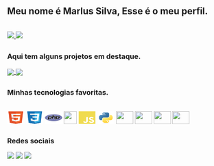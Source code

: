 ## Meu nome é Marlus Silva, Esse é o meu perfil.
<br>
<!-- GitHub status -->


<div>
  <a href="https://github.com/MarlusCSilva">
    <img height="200em" src="https://github-readme-stats.vercel.app/api?username=MarlusCSilva&theme=neon&show_icons=true" />
    </a>
  <a href="https://github.com/MarlusCSilva">
    <img height="190em" src="https://github-readme-stats.vercel.app/api/top-langs/?username=MarlusCSilva&theme=neon&show_icons=true&layout=compact"> 
  </a>
</div> 

##
<!-- Projetos em destaque -->
### Aqui tem alguns projetos em destaque.
<div>
  <a href="https://github.com/MarlusCSilva/PWII">
    <img align="center" src="https://github-readme-stats.vercel.app/api/pin/?username=MarlusCSilva&repo=PWII&theme=neon&show_icons=true"/>
  </a>
   <a href="https://github.com/MarlusCSilva/PWB1">
    <img align="center" src="https://github-readme-stats.vercel.app/api/pin/?username=MarlusCSilva&repo=PWB1&theme=neon&show_icons=true"/>
  </a>

  
</div>

  ##

 
<!-- Tecnologia mais ultilizadas -->
### Minhas tecnologias favoritas.
<div style="display: inline_block"><br>
  <img align="center" height="30" width="40" src="https://raw.githubusercontent.com/devicons/devicon/master/icons/html5/html5-original.svg">
  <img align="center" height="30" width="40" src="https://raw.githubusercontent.com/devicons/devicon/master/icons/css3/css3-original.svg">
  <img align="center" height="30" width="40" src="https://raw.githubusercontent.com/devicons/devicon/master/icons/php/php-original.svg">
  <img align="center" height="30" width="30" src="https://encrypted-tbn0.gstatic.com/images?q=tbn:ANd9GcT8xeQnir01pNhhNxrsO2iCtPU-NLfhfzaGL3QihKGscrvLXGJ5KCxzDbSS3zuK3pFZ18k&usqp=CAU" />
  <img align="center" height="30" width="40" src="https://raw.githubusercontent.com/devicons/devicon/master/icons/javascript/javascript-plain.svg">
  <img align="center" height="30" width="40" src="https://raw.githubusercontent.com/devicons/devicon/master/icons/python/python-original.svg">
  <img align="center" height="30" width="40" src="https://cdn.jsdelivr.net/gh/devicons/devicon/icons/java/java-original.svg">  
  <img align="center" height="30" width="40" src="https://cdn.jsdelivr.net/gh/devicons/devicon/icons/postgresql/postgresql-original.svg" />
  <img align="center" height="30" width="40" src="https://cdn.jsdelivr.net/gh/devicons/devicon/icons/csharp/csharp-original.svg" />
  <img align="center" height="30" width="40" src="https://cdn.jsdelivr.net/gh/devicons/devicon/icons/unity/unity-original.svg" />
  
</div>

  ##
### Redes sociais
<!-- Redes sociais -->
<div> 
  <a href="https://www.instagram.com/osilvaa_mr/" target="_blank"><img src="https://img.shields.io/badge/Instagram-E4405F?style=for-the-badge&logo=instagram&logoColor=white" target="_blank"></a> 
  <a href="mailto:marlussilva5816@gmail.com"><img src="https://img.shields.io/badge/-Gmail-%23333?style=for-the-badge&logo=gmail&logoColor=white" target="_blank"></a>
  <a href="https://www.linkedin.com/in/marlus-silva-a7203b26a/" target="_blank"><img src="https://img.shields.io/badge/-LinkedIn-%230077B5?style=for-the-badge&logo=linkedin&logoColor=white" target="_blank"></a>
</div>
